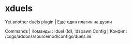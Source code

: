 # xduels
Yet another duels plugin | Ещё один плагин на дуэли

Commands | Команды : !duel (!d), !dspawn
Config | Конфиг : /csgo/addons/sourcemod/configs/duels.ini
